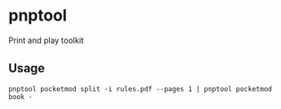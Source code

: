 # pnptool
Print and play toolkit

## Usage

```
pnptool pocketmod split -i rules.pdf --pages 1 | pnptool pocketmod book -
```
